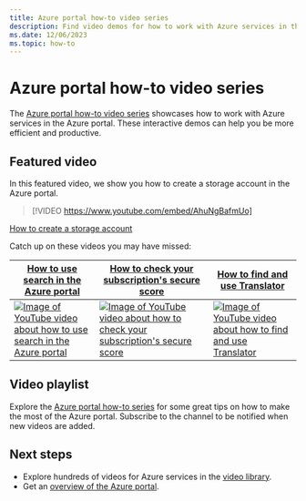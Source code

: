```yaml
---
title: Azure portal how-to video series
description: Find video demos for how to work with Azure services in the portal. View and link directly to the latest how-to videos.
ms.date: 12/06/2023
ms.topic: how-to
---
```


# Azure portal how-to video series

The [Azure portal how-to video series](https://www.youtube.com/playlist?list=PLLasX02E8BPBKgXP4oflOL29TtqTzwhxR) showcases how to work with Azure services in the Azure portal. These interactive demos can help you be more efficient and productive.

## Featured video

In this featured video, we show you how to create a storage account in the Azure portal.

> [!VIDEO https://www.youtube.com/embed/AhuNgBafmUo]

[How to create a storage account](https://www.youtube.com/watch?v=AhuNgBafmUo)

Catch up on these videos you may have missed:

| [How to use search in the Azure portal](https://www.youtube.com/watch?v=PcHF_DzsETA) | [How to check your subscription's secure score](https://www.youtube.com/watch?v=yqb3qvsjqXY)  | [How to find and use Translator](https://www.youtube.com/watch?v=6xBHkHkFmZ4) |
| ------| ------ | ------ |
| [![Image of YouTube video about how to use search in the Azure portal](https://i.ytimg.com/vi/PcHF_DzsETA/hqdefault.jpg)](http://www.youtube.com/watch?v=PcHF_DzsETA) | [![Image of YouTube video about how to check your subscription's secure score](https://i.ytimg.com/vi/yqb3qvsjqXY/hqdefault.jpg)](https://www.youtube.com/watch?v=yqb3qvsjqXY) | [![Image of YouTube video about how to find and use Translator](https://i.ytimg.com/vi/6xBHkHkFmZ4/hqdefault.jpg)](http://www.youtube.com/watch?v=6xBHkHkFmZ4) |

## Video playlist

Explore the [Azure portal how-to series](https://www.youtube.com/playlist?list=PLLasX02E8BPBKgXP4oflOL29TtqTzwhxR) for some great tips on how to make the most of the Azure portal. Subscribe to the channel to be notified when new videos are added.

## Next steps

- Explore hundreds of videos for Azure services in the [video library](https://azure.microsoft.com/resources/videos/index/?tag=microsoft-azure-portal).
- Get an [overview of the Azure portal](azure-portal-overview.md).